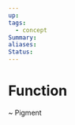 ```yaml
---
up: 
tags:
  - concept
Summary: 
aliases: 
Status:
---
```

# Function
~
Pigment
<!--SR:!2025-03-14,4,270-->